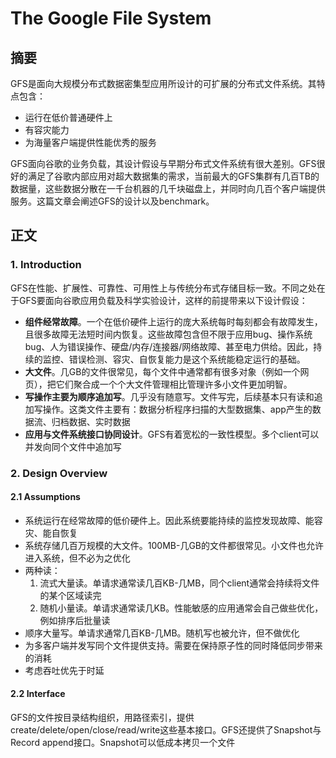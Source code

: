 # The Google File System

## 摘要

GFS是面向大规模分布式数据密集型应用所设计的可扩展的分布式文件系统。其特点包含：

* 运行在低价普通硬件上
* 有容灾能力
* 为海量客户端提供性能优秀的服务

GFS面向谷歌的业务负载，其设计假设与早期分布式文件系统有很大差别。GFS很好的满足了谷歌内部应用对超大数据集的需求，当前最大的GFS集群有几百TB的数据量，这些数据分散在一千台机器的几千块磁盘上，并同时向几百个客户端提供服务。这篇文章会阐述GFS的设计以及benchmark。

## 正文

### 1. Introduction

GFS在性能、扩展性、可靠性、可用性上与传统分布式存储目标一致。不同之处在于GFS要面向谷歌应用负载及科学实验设计，这样的前提带来以下设计假设：

* **组件经常故障**。一个在低价硬件上运行的庞大系统每时每刻都会有故障发生，且很多故障无法短时间内恢复。这些故障包含但不限于应用bug、操作系统bug、人为错误操作、硬盘/内存/连接器/网络故障、甚至电力供给。因此，持续的监控、错误检测、容灾、自恢复能力是这个系统能稳定运行的基础。
* **大文件**。几GB的文件很常见，每个文件中通常都有很多对象（例如一个网页），把它们聚合成一个个大文件管理相比管理许多小文件更加明智。
* **写操作主要为顺序追加写**。几乎没有随意写。文件写完，后续基本只有读和追加写操作。这类文件主要有：数据分析程序扫描的大型数据集、app产生的数据流、归档数据、实时数据
* **应用与文件系统接口协同设计**。GFS有着宽松的一致性模型。多个client可以并发向同个文件中追加写

### 2. Design Overview

#### 2.1 Assumptions

* 系统运行在经常故障的低价硬件上。因此系统要能持续的监控发现故障、能容灾、能自恢复
* 系统存储几百万规模的大文件。100MB-几GB的文件都很常见。小文件也允许进入系统，但不必为之优化
* 两种读：
  1. 流式大量读。单请求通常读几百KB-几MB，同个client通常会持续将文件的某个区域读完
  2. 随机小量读。单请求通常读几KB。性能敏感的应用通常会自己做些优化，例如排序后批量读
* 顺序大量写。单请求通常几百KB-几MB。随机写也被允许，但不做优化
* 为多客户端并发写同个文件提供支持。需要在保持原子性的同时降低同步带来的消耗
* 考虑吞吐优先于时延

#### 2.2 Interface

GFS的文件按目录结构组织，用路径索引，提供create/delete/open/close/read/write这些基本接口。GFS还提供了Snapshot与Record append接口。Snapshot可以低成本拷贝一个文件